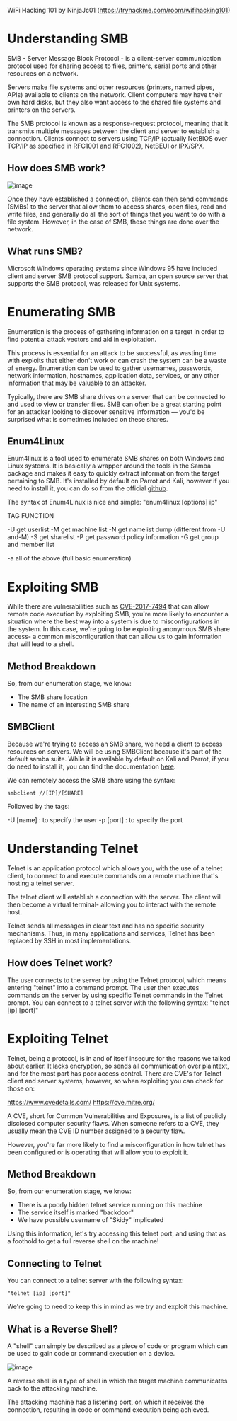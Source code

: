 WiFi Hacking 101 by NinjaJc01 (https://tryhackme.com/room/wifihacking101)

# Understanding SMB
SMB - Server Message Block Protocol - is a client-server communication protocol used for sharing access to files, printers, serial ports and other 
resources on a network.

Servers make file systems and other resources (printers, named pipes, APIs) available to clients on the network. Client computers may have their own hard 
disks, but they also want access to the shared file systems and printers on the servers.

The SMB protocol is known as a response-request protocol, meaning that it transmits multiple messages between the client and server to establish a 
connection. Clients connect to servers using TCP/IP (actually NetBIOS over TCP/IP as specified in RFC1001 and RFC1002), NetBEUI or IPX/SPX.

## How does SMB work?
![image](https://user-images.githubusercontent.com/2403660/236742092-0eeacbd4-d0e2-4c9b-8eb2-53d62868f0c5.png)

Once they have established a connection, clients can then send commands (SMBs) to the server that allow them to access shares, open files, read and write 
files, and generally do all the sort of things that you want to do with a file system. However, in the case of SMB, these things are done over the network.

## What runs SMB?
Microsoft Windows operating systems since Windows 95 have included client and server SMB protocol support. Samba, an open source server that supports the 
SMB protocol, was released for Unix systems.

# Enumerating SMB
Enumeration is the process of gathering information on a target in order to find potential attack vectors and aid in exploitation.

This process is essential for an attack to be successful, as wasting time with exploits that either don't work or can crash the system can be a waste of 
energy. Enumeration can be used to gather usernames, passwords, network information, hostnames, application data, services, or any other information that 
may be valuable to an attacker.

Typically, there are SMB share drives on a server that can be connected to and used to view or transfer files. SMB can often be a great starting point for 
an attacker looking to discover sensitive information — you'd be surprised what is sometimes included on these shares.

## Enum4Linux
Enum4linux is a tool used to enumerate SMB shares on both Windows and Linux systems. It is basically a wrapper around the tools in the Samba package and 
makes it easy to quickly extract information from the target pertaining to SMB. It's installed by default on Parrot and Kali, however if you need to 
install it, you can do so from the official [github](https://github.com/portcullislabs/enum4linux).

The syntax of Enum4Linux is nice and simple: "enum4linux [options] ip"

TAG            FUNCTION

-U             get userlist
-M             get machine list
-N             get namelist dump (different from -U and-M)
-S             get sharelist
-P             get password policy information
-G             get group and member list

-a             all of the above (full basic enumeration)

# Exploiting SMB
While there are vulnerabilities such as [CVE-2017-7494](https://www.cvedetails.com/cve/CVE-2017-7494/) that can allow remote code execution by exploiting SMB, you're more likely to encounter a situation where the best way into a system is due to misconfigurations in the system. In this case, we're going to be exploiting anonymous SMB share access- a common misconfiguration that can allow us to gain information that will lead to a shell.

## Method Breakdown
So, from our enumeration stage, we know:
- The SMB share location
- The name of an interesting SMB share

## SMBClient
Because we're trying to access an SMB share, we need a client to access resources on servers. We will be using SMBClient because it's part of the default samba suite. While it is available by default on Kali and Parrot, if you do need to install it, you can find the documentation [here](https://www.samba.org/samba/docs/current/man-html/smbclient.1.html).

We can remotely access the SMB share using the syntax:
```
smbclient //[IP]/[SHARE]
```

Followed by the tags:

-U [name] : to specify the user
-p [port] : to specify the port

# Understanding Telnet
Telnet is an application protocol which allows you, with the use of a telnet client, to connect to and execute commands on a remote machine that's hosting a telnet server.

The telnet client will establish a connection with the server. The client will then become a virtual terminal- allowing you to interact with the remote host.

Telnet sends all messages in clear text and has no specific security mechanisms. Thus, in many applications and services, Telnet has been replaced by SSH in most implementations.
 
## How does Telnet work?
The user connects to the server by using the Telnet protocol, which means entering "telnet" into a command prompt. The user then executes commands on the server by using specific Telnet commands in the Telnet prompt. You can connect to a telnet server with the following syntax: "telnet [ip] [port]"

# Exploiting Telnet
Telnet, being a protocol, is in and of itself insecure for the reasons we talked about earlier. It lacks encryption, so sends all communication over plaintext, and for the most part has poor access control. There are CVE's for Telnet client and server systems, however, so when exploiting you can check for those on:

https://www.cvedetails.com/
https://cve.mitre.org/

A CVE, short for Common Vulnerabilities and Exposures, is a list of publicly disclosed computer security flaws. When someone refers to a CVE, they usually mean the CVE ID number assigned to a security flaw.

However, you're far more likely to find a misconfiguration in how telnet has been configured or is operating that will allow you to exploit it.

## Method Breakdown
So, from our enumeration stage, we know:

- There is a poorly hidden telnet service running on this machine
- The service itself is marked "backdoor"
- We have possible username of "Skidy" implicated

Using this information, let's try accessing this telnet port, and using that as a foothold to get a full reverse shell on the machine!

## Connecting to Telnet
You can connect to a telnet server with the following syntax:

    "telnet [ip] [port]"

We're going to need to keep this in mind as we try and exploit this machine.

## What is a Reverse Shell?
A "shell" can simply be described as a piece of code or program which can be used to gain code or command execution on a device.

![image](https://user-images.githubusercontent.com/2403660/236754618-1b7febc0-97ab-4a78-860b-2ef13ea6573c.png)

A reverse shell is a type of shell in which the target machine communicates back to the attacking machine.

The attacking machine has a listening port, on which it receives the connection, resulting in code or command execution being achieved.

